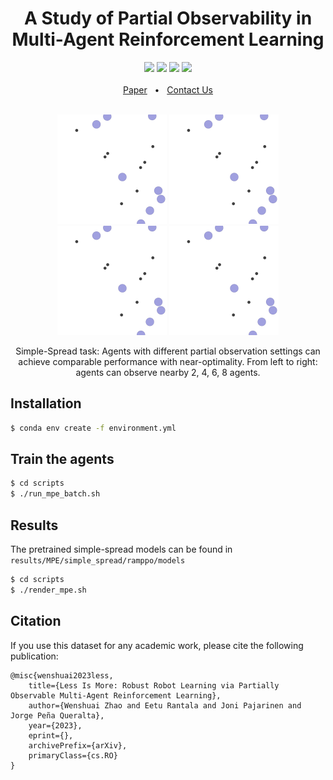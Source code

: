 
<div align="center">
    <h1>A Study of Partial Observability in <br/> Multi-Agent Reinforcement Learning</h1>
    <a href="https://github.com/TIERS/partially-observable-marl/blob/main/LICENSE"><img src="https://img.shields.io/github/license/PRBonn/kiss-icp" /></a>
    <a href="https://github.com/TIERS/partially-observable-marl/blob/main"><img src="https://img.shields.io/badge/Linux-FCC624?logo=linux&logoColor=black" /></a>
    <a href="https://github.com/TIERS/partially-observable-marl/blob/main"><img src="https://img.shields.io/badge/Windows-0078D6?st&logo=windows&logoColor=white" /></a>
    <a href="https://github.com/TIERS/partially-observable-marl/blob/main"><img src="https://img.shields.io/badge/mac%20os-000000?&logo=apple&logoColor=white" /></a>
    <br />
    <br />
    <a href="#">Paper</a>
    <span>&nbsp;&nbsp;•&nbsp;&nbsp;</span>
    <a href="https://github.com/TIERS/partially-observable-marl/issues">Contact Us</a>
  <br />
  <br />
  <p align="center">
    <!-- <img src="doc/setup.png" width=99% /> -->
  <!-- <div class="container"> -->
    <img src="./results/MPE/simple_spread/rmappo/models/obs_2/render_20230920210334.gif" alt="drawing" width="175"/>
    <!-- <figcaption>2 agents.</figcaption> -->
    <img src="./results/MPE/simple_spread/rmappo/models/obs_4/render_20230920210235.gif" alt="drawing" width="175"/>
    <!-- <figcaption>4 agents.</figcaption> -->
    <img src="./results/MPE/simple_spread/rmappo/models/obs_6/render_20230920210207.gif" alt="drawing" width="175"/>
    <!-- <figcaption>6 agents.</figcaption> -->
    <img src="./results/MPE/simple_spread/rmappo/models/obs_8/render_20230920210043.gif" alt="drawing" width="175"/> <br>
    <figcaption>Simple-Spread task: Agents with different partial observation settings can achieve comparable performance with near-optimality. From left to right: agents can observe nearby 2, 4, 6, 8 agents.</figcaption>
  <!-- </div> -->

  </p>

</div>

<!-- <div class="row">
  <div class="column">
    <img src="./results/MPE/simple_spread/rmappo/models/obs_2/render_20230920210334.gif" alt="drawing" width=20%/>
    <figcaption>obs=2.</figcaption>
  </div>
  <div class="column">
    <img src="./results/MPE/simple_spread/rmappo/models/obs_4/render_20230920210235.gif" alt="drawing" width=20%/>
    <figcaption>obs=4.</figcaption>
  </div>
  <div class="column">
    <img src="img_mountains.jpg" alt="Mountains" style="width:100%">
  </div>
  </div> -->

## Installation

```bash
$ conda env create -f environment.yml
```

## Train the agents

```bash
$ cd scripts
$ ./run_mpe_batch.sh
```

## Results

The pretrained simple-spread models can be found in `results/MPE/simple_spread/ramppo/models`
```bash
$ cd scripts
$ ./render_mpe.sh
```
## Citation

If you use this dataset for any academic work, please cite the following publication:

```
@misc{wenshuai2023less,
    title={Less Is More: Robust Robot Learning via Partially Observable Multi-Agent Reinforcement Learning}, 
    author={Wenshuai Zhao and Eetu Rantala and Joni Pajarinen and Jorge Peña Queralta},
    year={2023},
    eprint={},
    archivePrefix={arXiv},
    primaryClass={cs.RO}
}
```
